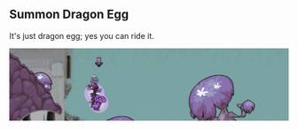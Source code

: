 ## Summon Dragon Egg

It's just dragon egg; yes you can ride it.

![egg1](https://raw.githubusercontent.com/1IlIl/wikidata/main/arcane_monster/gifs/mon14.gif)

